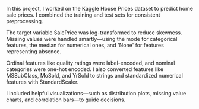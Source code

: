 In this project, I worked on the Kaggle House Prices dataset to predict home sale prices. I combined the training and test sets for consistent preprocessing.

The target variable SalePrice was log-transformed to reduce skewness. Missing values were handled smartly—using the mode for categorical features, the median for numerical ones, and 'None' for features representing absence.

Ordinal features like quality ratings were label-encoded, and nominal categories were one-hot encoded. I also converted features like MSSubClass, MoSold, and YrSold to strings and standardized numerical features with StandardScaler.

I included helpful visualizations—such as distribution plots, missing value charts, and correlation bars—to guide decisions.
